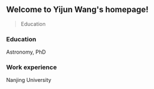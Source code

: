 ## Welcome to Yijun Wang's homepage!

> Education
> 
### Education
Astronomy, PhD

### Work experience
Nanjing University
